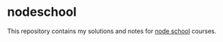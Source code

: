 nodeschool
==========

This repository contains my solutions and notes for [node school](http://nodeschool.io/) courses.
